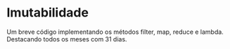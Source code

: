 # Imutabilidade
 Um breve código implementando os métodos filter, map, reduce e lambda.
 Destacando todos os meses com 31 dias.